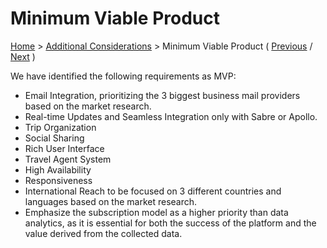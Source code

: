 # Minimum Viable Product

[Home](../README.md) > [Additional Considerations](../README.md#additional-considerations) > Minimum Viable Product ( [Previous](./3-engineering-practices.md) / [Next](../README.md#additional-considerations) )

We have identified the following requirements as MVP:

* Email Integration, prioritizing the 3 biggest business mail providers based on the market research.
* Real-time Updates and Seamless Integration only with Sabre or Apollo.
* Trip Organization
* Social Sharing
* Rich User Interface
* Travel Agent System
* High Availability
* Responsiveness
* International Reach to be focused on 3 different countries and languages based on the market research.
* Emphasize the subscription model as a higher priority than data analytics, as it is essential for both the success of the platform and the value derived from the collected data.
